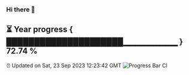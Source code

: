 ### Hi there 👋
⏳ Year progress { █████████████████████▁▁▁▁▁▁▁▁▁ } 72.74 %
---
⏰ Updated on Sat, 23 Sep 2023 12:23:42 GMT
![Progress Bar CI](https://github.com/liununu/liununu/workflows/Progress%20Bar%20CI/badge.svg)
